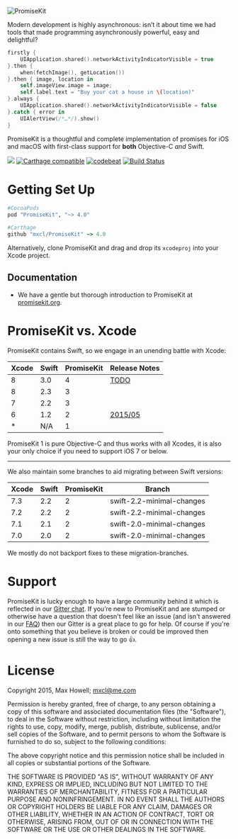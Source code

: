 ![PromiseKit](http://promisekit.org/public/img/logo-tight.png)

Modern development is highly asynchronous: isn’t it about time we had tools that made programming asynchronously powerful, easy and delightful?

```swift
firstly {
    UIApplication.shared().networkActivityIndicatorVisible = true
}.then {
    when(fetchImage(), getLocation())
}.then { image, location in
    self.imageView.image = image;
    self.label.text = "Buy your cat a house in \(location)"
}.always {
    UIApplication.shared().networkActivityIndicatorVisible = false
}.catch { error in
    UIAlertView(/*…*/).show()
}
```

PromiseKit is a thoughtful and complete implementation of promises for iOS and macOS with first-class support for **both** Objective-C *and* Swift.

![](https://img.shields.io/cocoapods/v/PromiseKit.svg?label=Current%20Release)  [![Carthage compatible](https://img.shields.io/badge/Carthage-compatible-4BC51D.svg)](https://github.com/Carthage/Carthage)
[![codebeat](https://codebeat.co/badges/6a2fc7b4-cc8f-4865-a81d-644edd38c662)](https://codebeat.co/projects/github-com-mxcl-promisekit)
[![Build Status](https://travis-ci.org/mxcl/PromiseKit.svg?branch=master)](https://travis-ci.org/mxcl/PromiseKit)

# Getting Set Up

```ruby
#CocoaPods
pod "PromiseKit", "~> 4.0"

#Carthage
github "mxcl/PromiseKit" ~> 4.0
```

Alternatively, clone PromiseKit and drag and drop its `xcodeproj` into your Xcode project.

## Documentation

* We have a gentle but thorough introduction to PromiseKit at [promisekit.org](http://promisekit.org/introduction/).

# PromiseKit vs. Xcode

PromiseKit contains Swift, so we engage in an unending battle with Xcode:

| Xcode | Swift | PromiseKit | Release Notes |
| ----- | ----- | ---------- | ------------- |
|   8   |  3.0  |      4     | [TODO](http://promisekit.org/news/) |
|   8   |  2.3  |      3     |   |
|   7   |  2.2  |      3     |   |
|   6   |  1.2  |      2     | [2015/05](http://localhost:4000/news/2015/05/PromiseKit-2.0-Released/) |
|   *   |  N/A  |      1     |   |

PromiseKit 1 is pure Objective-C and thus works with all Xcodes, it is also your only choice if you need to support iOS 7 or below.

---

We also maintain some branches to aid migrating between Swift versions:

| Xcode | Swift | PromiseKit | Branch |
| ----- | ----- | -----------| ---------------- |
|  7.3  |  2.2  | 2 | swift-2.2-minimal-changes |
|  7.2  |  2.2  | 2 | swift-2.2-minimal-changes |
|  7.1  |  2.1  | 2 | swift-2.0-minimal-changes |
|  7.0  |  2.0  | 2 | swift-2.0-minimal-changes |

We mostly do not backport fixes to these migration-branches.

# Support

PromiseKit is lucky enough to have a large community behind it which is reflected in our [Gitter chat](https://gitter.im/mxcl/PromiseKit). If you’re new to PromiseKit and are stumped or otherwise have a question that doesn't feel like an issue (and isn't answered in our [FAQ](http://promisekit.org/FAQ)) then our Gitter is a great place to go for help. Of course if you're onto something that you believe is broken or could be improved then opening a new issue is still the way to go 👍.

# License

Copyright 2015, Max Howell; <mxcl@me.com>

Permission is hereby granted, free of charge, to any person obtaining a copy
of this software and associated documentation files (the "Software"), to deal
in the Software without restriction, including without limitation the rights
to use, copy, modify, merge, publish, distribute, sublicense, and/or sell
copies of the Software, and to permit persons to whom the Software is
furnished to do so, subject to the following conditions:

The above copyright notice and this permission notice shall be included in
all copies or substantial portions of the Software.

THE SOFTWARE IS PROVIDED "AS IS", WITHOUT WARRANTY OF ANY KIND, EXPRESS OR
IMPLIED, INCLUDING BUT NOT LIMITED TO THE WARRANTIES OF MERCHANTABILITY,
FITNESS FOR A PARTICULAR PURPOSE AND NONINFRINGEMENT. IN NO EVENT SHALL THE
AUTHORS OR COPYRIGHT HOLDERS BE LIABLE FOR ANY CLAIM, DAMAGES OR OTHER
LIABILITY, WHETHER IN AN ACTION OF CONTRACT, TORT OR OTHERWISE, ARISING FROM,
OUT OF OR IN CONNECTION WITH THE SOFTWARE OR THE USE OR OTHER DEALINGS IN
THE SOFTWARE.
